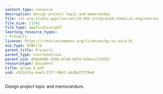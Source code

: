 ```yaml
---
content_type: resource
description: Design project topic and memorandum.
file: /ol-ocw-studio-app/courses/10-491-integrated-chemical-engineering-ii-spring-2006/c932e11ebae323f79681ab38a2f2f9e0_group_6.pdf
file_size: 11342
file_type: application/pdf
learning_resource_types:
- Projects
license: https://creativecommons.org/licenses/by-nc-sa/4.0/
ocw_type: OCWFile
parent_title: Projects
parent_type: CourseSection
parent_uid: 09de868b-e56b-87a8-b829-b94ecac5201d
resourcetype: Document
title: group_6.pdf
uid: c932e11e-bae3-23f7-9681-ab38a2f2f9e0
---
```

Design project topic and memorandum.